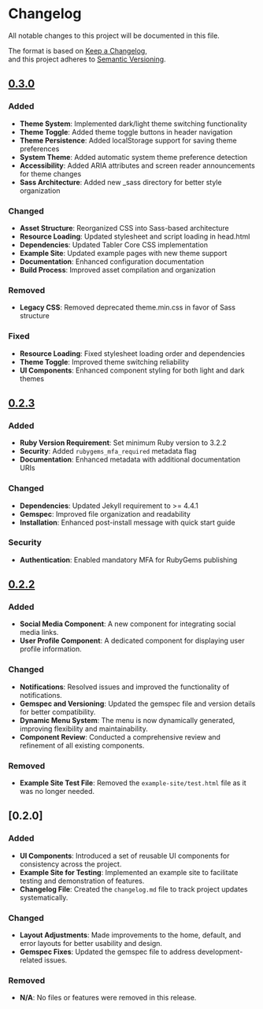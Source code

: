 # Changelog

All notable changes to this project will be documented in this file.

The format is based on [Keep a Changelog](https://keepachangelog.com/en/1.1.0/),  
and this project adheres to [Semantic Versioning](https://semver.org/spec/v2.0.0.html).

## [0.3.0]

### Added
- **Theme System**: Implemented dark/light theme switching functionality
- **Theme Toggle**: Added theme toggle buttons in header navigation
- **Theme Persistence**: Added localStorage support for saving theme preferences
- **System Theme**: Added automatic system theme preference detection
- **Accessibility**: Added ARIA attributes and screen reader announcements for theme changes
- **Sass Architecture**: Added new _sass directory for better style organization

### Changed
- **Asset Structure**: Reorganized CSS into Sass-based architecture
- **Resource Loading**: Updated stylesheet and script loading in head.html
- **Dependencies**: Updated Tabler Core CSS implementation
- **Example Site**: Updated example pages with new theme support
- **Documentation**: Enhanced configuration documentation
- **Build Process**: Improved asset compilation and organization

### Removed
- **Legacy CSS**: Removed deprecated theme.min.css in favor of Sass structure

### Fixed
- **Resource Loading**: Fixed stylesheet loading order and dependencies
- **Theme Toggle**: Improved theme switching reliability
- **UI Components**: Enhanced component styling for both light and dark themes


## [0.2.3]

### Added
- **Ruby Version Requirement**: Set minimum Ruby version to 3.2.2
- **Security**: Added `rubygems_mfa_required` metadata flag
- **Documentation**: Enhanced metadata with additional documentation URIs

### Changed
- **Dependencies**: Updated Jekyll requirement to >= 4.4.1
- **Gemspec**: Improved file organization and readability
- **Installation**: Enhanced post-install message with quick start guide

### Security
- **Authentication**: Enabled mandatory MFA for RubyGems publishing


## [0.2.2]

### Added

- **Social Media Component**: A new component for integrating social media links.
- **User Profile Component**: A dedicated component for displaying user profile information.

### Changed

- **Notifications**: Resolved issues and improved the functionality of notifications.
- **Gemspec and Versioning**: Updated the gemspec file and version details for better compatibility.
- **Dynamic Menu System**: The menu is now dynamically generated, improving flexibility and maintainability.
- **Component Review**: Conducted a comprehensive review and refinement of all existing components.

### Removed

- **Example Site Test File**: Removed the `example-site/test.html` file as it was no longer needed.


## [0.2.0]

### Added

- **UI Components**: Introduced a set of reusable UI components for consistency across the project.
- **Example Site for Testing**: Implemented an example site to facilitate testing and demonstration of features.
- **Changelog File**: Created the `changelog.md` file to track project updates systematically.

### Changed

- **Layout Adjustments**: Made improvements to the home, default, and error layouts for better usability and design.
- **Gemspec Fixes**: Updated the gemspec file to address development-related issues.

### Removed

- **N/A**: No files or features were removed in this release.


[0.3.0]: https://github.com/marciopaiva/insights4you-jekyll-theme/compare/v0.2.3...v0.3.0
[0.2.3]: https://github.com/marciopaiva/insights4you-jekyll-theme/compare/v0.2.2...v0.2.3
[0.2.2]: https://github.com/marciopaiva/insights4you-jekyll-theme/compare/v0.2.0...v0.2.2